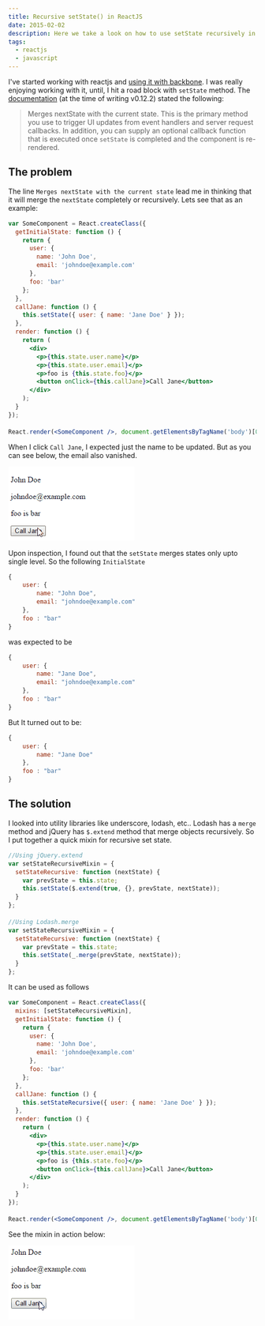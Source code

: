 ```yaml
---
title: Recursive setState() in ReactJS
date: 2015-02-02
description: Here we take a look on how to use setState recursively in reactjs
tags:
  - reactjs
  - javascript
---
```


I've started working with reactjs and [using it with backbone](http://vkbansal.me/blog/using-react-with-backbone). I was really enjoying working with it, until, I hit a road block with `setState` method. The [documentation](http://facebook.github.io/react/docs/component-api.html#setstate) (at the time of writing v0.12.2) stated the following:

> Merges nextState with the current state. This is the primary method you use to trigger UI updates from event handlers and server request callbacks. In addition, you can supply an optional callback function that is executed once `setState` is completed and the component is re-rendered.

## The problem

The line `Merges nextState with the current state` lead me in thinking that it will merge the `nextState` completely or recursively. Lets see that as an example:

```jsx
var SomeComponent = React.createClass({
  getInitialState: function () {
    return {
      user: {
        name: 'John Doe',
        email: 'johndoe@example.com'
      },
      foo: 'bar'
    };
  },
  callJane: function () {
    this.setState({ user: { name: 'Jane Doe' } });
  },
  render: function () {
    return (
      <div>
        <p>{this.state.user.name}</p>
        <p>{this.state.user.email}</p>
        <p>foo is {this.state.foo}</p>
        <button onClick={this.callJane}>Call Jane</button>
      </div>
    );
  }
});

React.render(<SomeComponent />, document.getElementsByTagName('body')[0]);
```

When I click `Call Jane`, I expected just the name to be updated. But as you can see below, the email also vanished.

![Non-recursive Merge in ReactJS](./img/react-non-recursive-merge.gif)

Upon inspection, I found out that the `setState` merges states only upto single level. So the following `InitialState`

```javascript
{
    user: {
        name: "John Doe",
        email: "johndoe@example.com"
    },
    foo : "bar"
}
```

was expected to be

```javascript
{
    user: {
        name: "Jane Doe",
        email: "johndoe@example.com"
    },
    foo : "bar"
}
```

But It turned out to be:

```javascript
{
    user: {
        name: "Jane Doe"
    },
    foo : "bar"
}
```

## The solution

I looked into utility libraries like underscore, lodash, etc.. Lodash has a `merge` method and jQuery has `$.extend` method that merge objects recursively. So I put together a quick mixin for recursive set state.

```javascript
//Using jQuery.extend
var setStateRecursiveMixin = {
  setStateRecursive: function (nextState) {
    var prevState = this.state;
    this.setState($.extend(true, {}, prevState, nextState));
  }
};

//Using Lodash.merge
var setStateRecursiveMixin = {
  setStateRecursive: function (nextState) {
    var prevState = this.state;
    this.setState(_.merge(prevState, nextState));
  }
};
```

It can be used as follows

```jsx
var SomeComponent = React.createClass({
  mixins: [setStateRecursiveMixin],
  getInitialState: function () {
    return {
      user: {
        name: 'John Doe',
        email: 'johndoe@example.com'
      },
      foo: 'bar'
    };
  },
  callJane: function () {
    this.setStateRecursive({ user: { name: 'Jane Doe' } });
  },
  render: function () {
    return (
      <div>
        <p>{this.state.user.name}</p>
        <p>{this.state.user.email}</p>
        <p>foo is {this.state.foo}</p>
        <button onClick={this.callJane}>Call Jane</button>
      </div>
    );
  }
});

React.render(<SomeComponent />, document.getElementsByTagName('body')[0]);
```

See the mixin in action below:

![Recursive Merge in ReactJS](./img/react-recursive-merge.gif)
